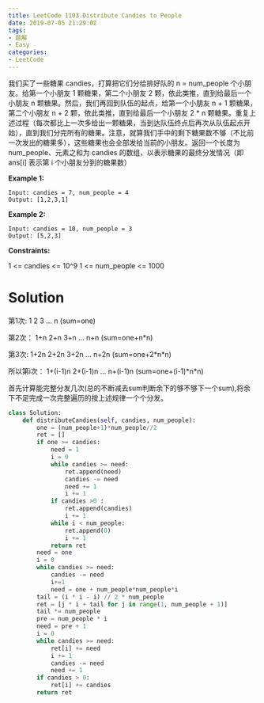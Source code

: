 ```yaml
---
title: LeetCode 1103.Distribute Candies to People
date: 2019-07-05 21:29:02
tags:
- 题解
- Easy
categories:
- LeetCode
---
```


我们买了一些糖果 candies，打算把它们分给排好队的 n = num_people 个小朋友。给第一个小朋友 1 颗糖果，第二个小朋友 2 颗，依此类推，直到给最后一个小朋友 n 颗糖果。然后，我们再回到队伍的起点，给第一个小朋友 n + 1 颗糖果，第二个小朋友 n + 2 颗，依此类推，直到给最后一个小朋友 2 * n 颗糖果。重复上述过程（每次都比上一次多给出一颗糖果，当到达队伍终点后再次从队伍起点开始），直到我们分完所有的糖果。注意，就算我们手中的剩下糖果数不够（不比前一次发出的糖果多），这些糖果也会全部发给当前的小朋友。返回一个长度为 num_people、元素之和为 candies 的数组，以表示糖果的最终分发情况（即 ans[i] 表示第 i 个小朋友分到的糖果数）

<!--more-->

**Example 1:**

```
Input: candies = 7, num_people = 4
Output: [1,2,3,1]
```

**Example 2:**

```
Input: candies = 10, num_people = 3
Output: [5,2,3]
```

**Constraints:**

1 <= candies <= 10^9
1 <= num_people <= 1000

# Solution
第1次:
1 2 3 ... n (sum=one)

第2次：
1+n 2+n 3+n ... n+n (sum=one+n*n)

第3次:
1+2n 2+2n 3+2n ... n+2n (sum=one+2\*n\*n)

所以第i次：
1+(i-1)n 2+(i-1)n ... n+(i-1)n (sum=one+(i-1)\*n\*n)

首先计算能完整分发几次(总的不断减去sum判断余下的够不够下一个sum),将余下不足完成一次完整遍历的按上述规律一个个分发。

```python
class Solution:
    def distributeCandies(self, candies, num_people):
        one = (num_people+1)*num_people//2
        ret = []
        if one >= candies:
            need = 1
            i = 0 
            while candies >= need:
                ret.append(need)
                candies -= need
                need += 1
                i += 1
            if candies >0 :
                ret.append(candies)
                i += 1
            while i < num_people:
                ret.append(0)
                i += 1
            return ret
        need = one
        i = 0
        while candies >= need:
            candies -= need
            i+=1
            need = one + num_people*num_people*i
        tail = (i * i - i) // 2 * num_people 
        ret = [j * i + tail for j in range(1, num_people + 1)]
        tail *= num_people
        pre = num_people * i
        need = pre + 1
        i = 0
        while candies >= need:
            ret[i] += need
            i += 1
            candies -= need
            need += 1
        if candies > 0:
            ret[i] += candies
        return ret
```
